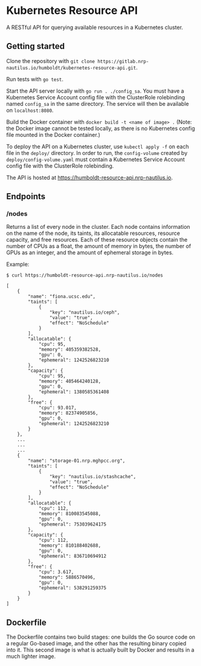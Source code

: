 # Kubernetes Resource API

A RESTful API for querying available resources in a Kubernetes cluster.

## Getting started

Clone the repository with ```git clone https://gitlab.nrp-nautilus.io/humboldt/kubernetes-resource-api.git```.

Run tests with ```go test```.

Start the API server locally with ```go run . ./config_sa```. You must have a Kubernetes Service Account config file with the ClusterRole rolebinding named ```config_sa``` in the same directory. The service will then be available on ```localhost:8080```.

Build the Docker container with ```docker build -t <name of image> .``` (Note: the Docker image cannot be tested locally, as there is no Kubernetes config file mounted in the Docker container.)

To deploy the API on a Kubernetes cluster, use ```kubectl apply -f``` on each file in the ```deploy/``` directory. In order to run, the ```config-volume``` created by ```deploy/config-volume.yaml``` must contain a Kubernetes Service Account config file with the ClusterRole rolebinding.

The API is hosted at https://humboldt-resource-api.nrp-nautilus.io.

## Endpoints

### /nodes

Returns a list of every node in the cluster. Each node contains information on the name of the node, its taints, its allocatable resources, resource capacity, and free resources. Each of these resource objects contain the number of CPUs as a float, the amount of memory in bytes, the number of GPUs as an integer, and the amount of ephemeral storage in bytes.

Example:

```
$ curl https://humboldt-resource-api.nrp-nautilus.io/nodes

[
    {
        "name": "fiona.ucsc.edu",
        "taints": [
            {
                "key": "nautilus.io/ceph",
                "value": "true",
                "effect": "NoSchedule"
            }
        ],
        "allocatable": {
            "cpu": 95,
            "memory": 405359382528,
            "gpu": 0,
            "ephemeral": 1242526823210
        },
        "capacity": {
            "cpu": 95,
            "memory": 405464240128,
            "gpu": 0,
            "ephemeral": 1380585361408
        },
        "free": {
            "cpu": 93.017,
            "memory": 82374905856,
            "gpu": 0,
            "ephemeral": 1242526823210
        }
    },
    ...
    ...
    ...
    {
        "name": "storage-01.nrp.mghpcc.org",
        "taints": [
            {
                "key": "nautilus.io/stashcache",
                "value": "true",
                "effect": "NoSchedule"
            }
        ],
        "allocatable": {
            "cpu": 112,
            "memory": 810083545088,
            "gpu": 0,
            "ephemeral": 753039624175
        },
        "capacity": {
            "cpu": 112,
            "memory": 810188402688,
            "gpu": 0,
            "ephemeral": 836710694912
        },
        "free": {
            "cpu": 3.617,
            "memory": 5886570496,
            "gpu": 0,
            "ephemeral": 538291259375
        }
    }
]
```

## Dockerfile

The Dockerfile contains two build stages: one builds the Go source code on a regular Go-based image, and the other has the resulting binary copied into it. This second image is what is actually built by Docker and results in a much lighter image.